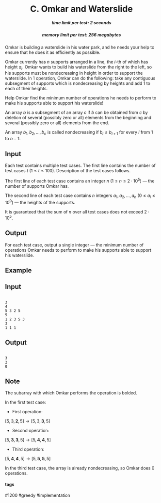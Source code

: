 <h1 style='text-align: center;'> C. Omkar and Waterslide</h1>

<h5 style='text-align: center;'>time limit per test: 2 seconds</h5>
<h5 style='text-align: center;'>memory limit per test: 256 megabytes</h5>

Omkar is building a waterslide in his water park, and he needs your help to ensure that he does it as efficiently as possible.

Omkar currently has $n$ supports arranged in a line, the $i$-th of which has height $a_i$. Omkar wants to build his waterslide from the right to the left, so his supports must be nondecreasing in height in order to support the waterslide. In $1$ operation, Omkar can do the following: take any contiguous subsegment of supports which is nondecreasing by heights and add $1$ to each of their heights. 

Help Omkar find the minimum number of operations he needs to perform to make his supports able to support his waterslide!

An array $b$ is a subsegment of an array $c$ if $b$ can be obtained from $c$ by deletion of several (possibly zero or all) elements from the beginning and several (possibly zero or all) elements from the end.

An array $b_1, b_2, \dots, b_n$ is called nondecreasing if $b_i\le b_{i+1}$ for every $i$ from $1$ to $n-1$.

## Input

Each test contains multiple test cases. The first line contains the number of test cases $t$ ($1 \leq t \leq 100$). Description of the test cases follows.

The first line of each test case contains an integer $n$ ($1 \leq n \leq 2 \cdot 10^5$) — the number of supports Omkar has.

The second line of each test case contains $n$ integers $a_{1},a_{2},...,a_{n}$ $(0 \leq a_{i} \leq 10^9)$ — the heights of the supports.

It is guaranteed that the sum of $n$ over all test cases does not exceed $2 \cdot 10^5$.

## Output

For each test case, output a single integer — the minimum number of operations Omkar needs to perform to make his supports able to support his waterslide.

## Example

## Input


```

3
4
5 3 2 5
5
1 2 3 5 3
3
1 1 1

```
## Output


```

3
2
0

```
## Note

The subarray with which Omkar performs the operation is bolded.

In the first test case:

* First operation:

$[5, 3, \textbf{2}, 5] \to [5, 3, \textbf{3}, 5]$
* Second operation:

$[5, \textbf{3}, \textbf{3}, 5] \to [5, \textbf{4}, \textbf{4}, 5]$
* Third operation:

$[5, \textbf{4}, \textbf{4}, 5] \to [5, \textbf{5}, \textbf{5}, 5]$

In the third test case, the array is already nondecreasing, so Omkar does $0$ operations.



#### tags 

#1200 #greedy #implementation 